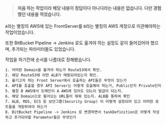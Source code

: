 >#### 처음 하는 작업이라 해당 내용이 정답이다 아니다라는 내용은 없습니다. 다만 경험했던 내용을 적었습니다.


`A`라는 별칭의 AWS에 있는 FrontServer를 `B`라는 별칭의 AWS 계정으로 이관해야하는 작업이었습니다.

또한 BitBucket Pipeline -> Jenkins 로도 옮겨야 하는 설정도 같이 들어갔어야 했으며, 추가되는 파라미터들도 있었습니다.

 
작업을 하기전에 순서를 나름대로 정해봤습니다. 

`1. 어떠한 Domain을 옮겨야 하는가 Route53에서 확인.` <br>
`2. 해당 Route53에 어떤 ALB가 매핑되어있는지 확인.` <br>
`3. 옮기고자 하는 Front Server에서 호출하는 API들은 무엇이 있는가` <br>
`4. API를 호출할 경우 API Server는 어떻게 호출해야 하는가, Public인지 Private인지` <br>
`5. 별칭 B AWS에서 도메인이 A AWS에 있어도 SSL이 발급이 되는지.` <br>
`6. 해당 Domain으로 들어오는 URL들이 뭐뭐 있는지. ALB를 통하여 확인` <br> 
`7. ALB, RDS, ECS 등 보안그룹(Security Group) 이 어떻게 설정되어 있고 어떠한 포트들을 개방하여야 하는가 `<br>
`8. BitBucket Pipeline -> Jenkins 로 변경하면서 taskDefinition은 어떻게 작성하고 추가되야할 Parameter들은 무엇인가`



